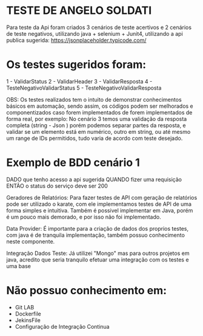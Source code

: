 # TESTE DE ANGELO SOLDATI

Para teste da Api foram criados 3 cenários de teste acertivos e 2 cenários de teste negativos, utilizando java + selenium + Junit4, utilizando a api publica sugerida: https://jsonplaceholder.typicode.com/ 

# Os testes sugeridos foram: 

1 - ValidarStatus
2 - ValidarHeader
3 - ValidarResposta
4 - TesteNegativoValidarStatus
5 - TesteNegativoValidarResposta

OBS: Os testes realizados tem o intuito de demonstrar conhecimentos básicos em automação, sendo assim, os códigos podem ser melhorados e componentizados caso forem implementados de forem implementados de forma real, por exemplo: No cenário 3 temos uma validação da resposta completa (string - Json ) porém podemos separar partes da resposta, e validar se um elemento está em numérico, outro em string, ou até mesmo um range de IDs permitidos, tudo varia de acordo com teste desejado. 

# Exemplo de BDD cenário 1

DADO que tenho acesso a api sugerida 
QUANDO fizer uma requisição
ENTÃO o status do serviço deve ser 200

Geradores de Relatórios: Para fazer testes de API com geração de relatórios pode ser utilizado o karate, com ele implementamos testes de API de uma forma simples e intuitiva. Também é possivel implementar em Java, porém é um pouco mais demorado, e por isso não foi implementado.

Data Provider: É importante para a criação de dados dos proprios testes, com java é de tranquila implementação, também possuo conhecimento neste componente. 

Integração Dados Teste: Já utilizei "Mongo" mas para outros projetos em java, acredito que seria tranquilo efetuar uma integração com os testes e uma base

# Não possuo conhecimento em: 

- Git LAB 
- Dockerfile
- JekinsFile
- Configuração de Integração Continua















